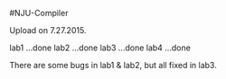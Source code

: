 #NJU-Compiler

Upload on 7.27.2015.

lab1 ...done
lab2 ...done
lab3 ...done
lab4 ...done

There are some bugs in lab1 & lab2, but all fixed in lab3.

